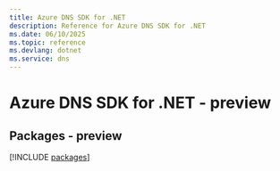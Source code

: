 ```yaml
---
title: Azure DNS SDK for .NET
description: Reference for Azure DNS SDK for .NET
ms.date: 06/10/2025
ms.topic: reference
ms.devlang: dotnet
ms.service: dns
---
```

# Azure DNS SDK for .NET - preview
## Packages - preview
[!INCLUDE [packages](dns-index.md)]